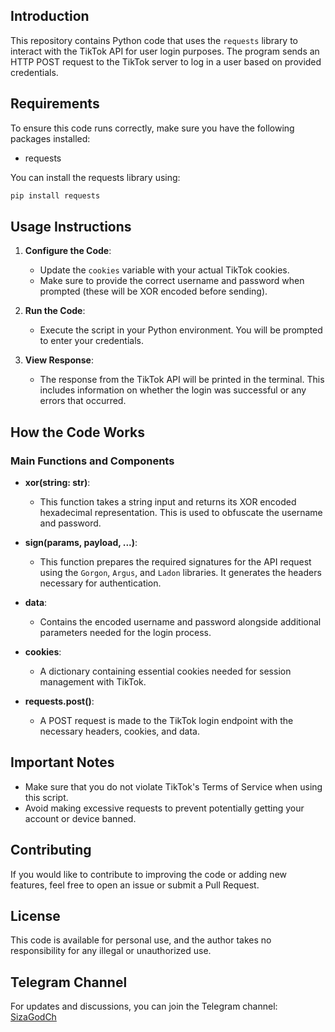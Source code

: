 ## Introduction 

This repository contains Python code that uses the `requests` library to interact with the TikTok API for user login purposes. The program sends an HTTP POST request to the TikTok server to log in a user based on provided credentials.

## Requirements   
 
To ensure this code runs correctly, make sure you have the following packages installed:  
 
- requests  
 
You can install the requests library using:

```bash 
pip install requests
``` 

## Usage Instructions

1. **Configure the Code**:
   - Update the `cookies` variable with your actual TikTok cookies.
   - Make sure to provide the correct username and password when prompted (these will be XOR encoded before sending).

2. **Run the Code**:
   - Execute the script in your Python environment. You will be prompted to enter your credentials.

3. **View Response**:
   - The response from the TikTok API will be printed in the terminal. This includes information on whether the login was successful or any errors that occurred.

## How the Code Works

### Main Functions and Components

- **xor(string: str)**:
  - This function takes a string input and returns its XOR encoded hexadecimal representation. This is used to obfuscate the username and password.

- **sign(params, payload, ...)**:
  - This function prepares the required signatures for the API request using the `Gorgon`, `Argus`, and `Ladon` libraries. It generates the headers necessary for authentication.

- **data**:
  - Contains the encoded username and password alongside additional parameters needed for the login process.

- **cookies**:
  - A dictionary containing essential cookies needed for session management with TikTok.

- **requests.post()**:
  - A POST request is made to the TikTok login endpoint with the necessary headers, cookies, and data.

## Important Notes

- Make sure that you do not violate TikTok's Terms of Service when using this script.
- Avoid making excessive requests to prevent potentially getting your account or device banned.

## Contributing

If you would like to contribute to improving the code or adding new features, feel free to open an issue or submit a Pull Request.

## License

This code is available for personal use, and the author takes no responsibility for any illegal or unauthorized use.

## Telegram Channel

For updates and discussions, you can join the Telegram channel: [SizaGodCh](https://t.me/SizaGods)
